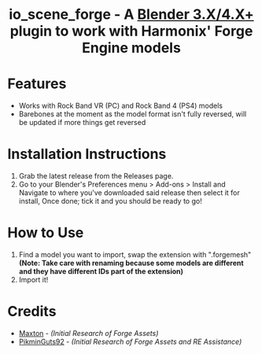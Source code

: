 <div align="center">

# io_scene_forge - A [Blender 3.X/4.X+](https://blender.org) plugin to work with Harmonix' Forge Engine models

</div>

# Features
- Works with Rock Band VR (PC) and Rock Band 4 (PS4) models
- Barebones at the moment as the model format isn't fully reversed, will be updated if more things get reversed

# Installation Instructions
1. Grab the latest release from the Releases page.
2. Go to your Blender's Preferences menu > Add-ons > Install and Navigate to where you've downloaded said release then select it for install, Once done; tick it and you should be ready to go!

# How to Use
1. Find a model you want to import, swap the extension with ".forgemesh" **(Note: Take care with renaming because some models are different and they have different IDs part of the extension)**
2. Import it!

# Credits
- [Maxton](https://github.com/maxton) - *(Initial Research of Forge Assets)*
- [PikminGuts92](https://github.com/PikminGuts92) - *(Initial Research of Forge Assets and RE Assistance)*